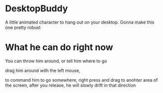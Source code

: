 # DesktopBuddy
A little animated character to hang out on your desktop. Gonna make this one pretty robust

# What he can do right now

You can throw him around, or tell him where to go

drag him around with the left mouse, 

to command him to go somewhere, right press and drag to anohter area of the screen, after you release, he will slowly drift in that direction

